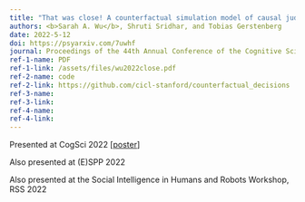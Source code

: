 ```yaml
---
title: "That was close! A counterfactual simulation model of causal judgments about decisions"
authors: <b>Sarah A. Wu</b>, Shruti Sridhar, and Tobias Gerstenberg
date: 2022-5-12
doi: https://psyarxiv.com/7uwhf
journal: Proceedings of the 44th Annual Conference of the Cognitive Science Society
ref-1-name: PDF
ref-1-link: /assets/files/wu2022close.pdf
ref-2-name: code
ref-2-link: https://github.com/cicl-stanford/counterfactual_decisions
ref-3-name:
ref-3-link:
ref-4-name: 
ref-4-link: 
---
```


Presented at CogSci 2022 [<a href="/assets/files/wu2022close_poster.pdf" target="_blank">poster</a>]

Also presented at (E)SPP 2022

Also presented at the Social Intelligence in Humans and Robots Workshop, RSS 2022
